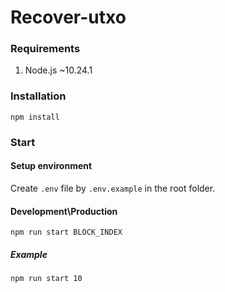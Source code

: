 # Recover-utxo

### Requirements
1. Node.js ~10.24.1

### Installation

```
npm install
```

### Start

#### Setup environment
Create ```.env``` file by ```.env.example``` in the root folder.

#### Development\Production
```
npm run start BLOCK_INDEX
```

##### Example
```
npm run start 10
```